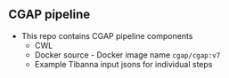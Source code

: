 ## CGAP pipeline
* This repo contains CGAP pipeline components
  * CWL
  * Docker source - Docker image name `cgap/cgap:v7`
  * Example Tibanna input jsons for individual steps

